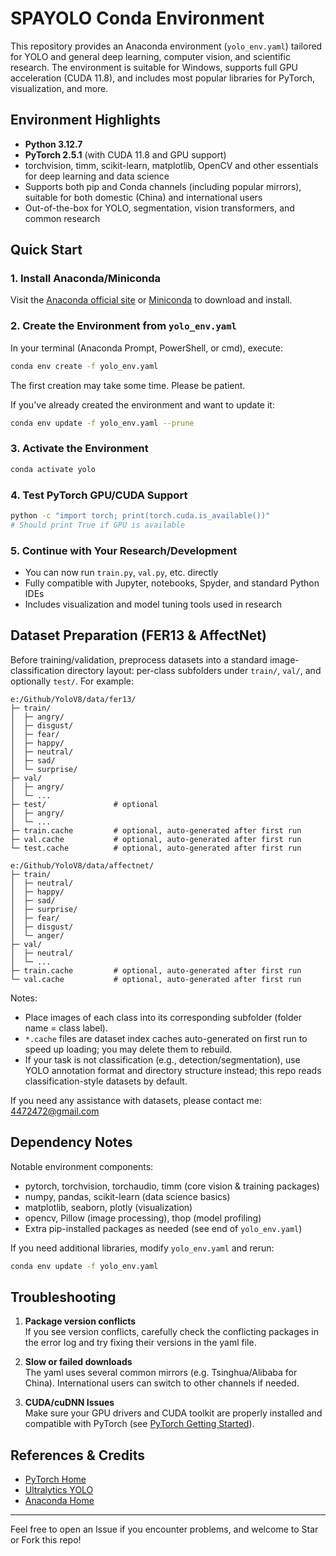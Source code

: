 # SPAYOLO Conda Environment

This repository provides an Anaconda environment (`yolo_env.yaml`) tailored for YOLO and general deep learning, computer vision, and scientific research. The environment is suitable for Windows, supports full GPU acceleration (CUDA 11.8), and includes most popular libraries for PyTorch, visualization, and more.

## Environment Highlights

- **Python 3.12.7**
- **PyTorch 2.5.1** (with CUDA 11.8 and GPU support)
- torchvision, timm, scikit-learn, matplotlib, OpenCV and other essentials for deep learning and data science
- Supports both pip and Conda channels (including popular mirrors), suitable for both domestic (China) and international users
- Out-of-the-box for YOLO, segmentation, vision transformers, and common research

## Quick Start

### 1. Install Anaconda/Miniconda

Visit the [Anaconda official site](https://www.anaconda.com/products/distribution) or [Miniconda](https://docs.conda.io/en/latest/miniconda.html) to download and install.

### 2. Create the Environment from `yolo_env.yaml`

In your terminal (Anaconda Prompt, PowerShell, or cmd), execute:

```bash
conda env create -f yolo_env.yaml
```

The first creation may take some time. Please be patient.

If you've already created the environment and want to update it:

```bash
conda env update -f yolo_env.yaml --prune
```

### 3. Activate the Environment

```bash
conda activate yolo
```

### 4. Test PyTorch GPU/CUDA Support

```bash
python -c "import torch; print(torch.cuda.is_available())"
# Should print True if GPU is available
```

### 5. Continue with Your Research/Development

- You can now run `train.py`, `val.py`, etc. directly
- Fully compatible with Jupyter, notebooks, Spyder, and standard Python IDEs
- Includes visualization and model tuning tools used in research

## Dataset Preparation (FER13 & AffectNet)

Before training/validation, preprocess datasets into a standard image-classification directory layout: per-class subfolders under `train/`, `val/`, and optionally `test/`. For example:

```text
e:/Github/YoloV8/data/fer13/
├─ train/
│  ├─ angry/
│  ├─ disgust/
│  ├─ fear/
│  ├─ happy/
│  ├─ neutral/
│  ├─ sad/
│  └─ surprise/
├─ val/
│  ├─ angry/
│  └─ ...
├─ test/               # optional
│  ├─ angry/
│  └─ ...
├─ train.cache         # optional, auto-generated after first run
├─ val.cache           # optional, auto-generated after first run
└─ test.cache          # optional, auto-generated after first run
```

```text
e:/Github/YoloV8/data/affectnet/
├─ train/
│  ├─ neutral/
│  ├─ happy/
│  ├─ sad/
│  ├─ surprise/
│  ├─ fear/
│  ├─ disgust/
│  └─ anger/
├─ val/
│  ├─ neutral/
│  └─ ...
├─ train.cache         # optional, auto-generated after first run
└─ val.cache           # optional, auto-generated after first run
```

Notes:
- Place images of each class into its corresponding subfolder (folder name = class label).
- `*.cache` files are dataset index caches auto-generated on first run to speed up loading; you may delete them to rebuild.
- If your task is not classification (e.g., detection/segmentation), use YOLO annotation format and directory structure instead; this repo reads classification-style datasets by default.

If you need any assistance with datasets, please contact me: 4472472@gmail.com
## Dependency Notes

Notable environment components:

- pytorch, torchvision, torchaudio, timm (core vision & training packages)
- numpy, pandas, scikit-learn (data science basics)
- matplotlib, seaborn, plotly (visualization)
- opencv, Pillow (image processing), thop (model profiling)
- Extra pip-installed packages as needed (see end of `yolo_env.yaml`)

If you need additional libraries, modify `yolo_env.yaml` and rerun:

```bash
conda env update -f yolo_env.yaml
```

## Troubleshooting

1. **Package version conflicts**  
   If you see version conflicts, carefully check the conflicting packages in the error log and try fixing their versions in the yaml file.

2. **Slow or failed downloads**  
   The yaml uses several common mirrors (e.g. Tsinghua/Alibaba for China). International users can switch to other channels if needed.

3. **CUDA/cuDNN Issues**  
   Make sure your GPU drivers and CUDA toolkit are properly installed and compatible with PyTorch (see [PyTorch Getting Started](https://pytorch.org/get-started/locally/)).

## References & Credits

- [PyTorch Home](https://pytorch.org/)
- [Ultralytics YOLO](https://github.com/ultralytics/ultralytics)
- [Anaconda Home](https://www.anaconda.com/)

---

Feel free to open an Issue if you encounter problems, and welcome to Star or Fork this repo!
